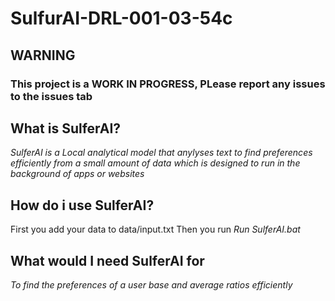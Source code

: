 # SulfurAI-DRL-001-03-54c
 
## WARNING
### This project is a WORK IN PROGRESS, PLease report any issues to the issues tab

## What is SulferAI?

_SulferAI is a Local analytical model that anylyses text to find preferences efficiently from a small amount of data which is designed to run in the background of apps or websites_

## How do i use SulferAI?

First you add your data to data/input.txt
Then you run 
_Run SulferAI.bat_

## What would I need SulferAI for

_To find the preferences of a user base and average ratios efficiently_
